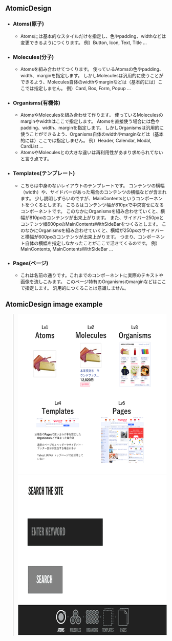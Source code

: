 
## **AtomicDesign**

* ### Atoms(原子)
  * Atomsには基本的なスタイルだけを指定し、色やpadding、widthなどは変更できるようにつくります。
  例）Button, Icon, Text, Title …
* ### Molecules(分子)
  * Atomsを組み合わせてつくります。
  使っているAtomsの色やpadding、width、marginを指定します。
  しかしMoleculesは汎用的に使うことができるよう、Molecules自体のwidthやmarginなどは（基本的には）ここでは指定しません。
  例）Card, Box, Form, Popup …
* ### Organisms(有機体)
  * AtomsやMoleculesを組み合わせて作ります。
  使っているMoleculesのmarginやwidthはここで指定します。
  Atomsを直接使う場合には色やpadding、width、marginを指定します。
  しかしOrganismsは汎用的に使うことができるよう、Organisms自体のwidthやmarginなどは（基本的には）ここでは指定しません。
  例）Header, Calendar, Modal, CardList …
  * AtomsやMoleculesとの大きな違いは再利用性があまり求められてないと言う点です。
* ### Templates(テンプレート)
  * こちらは中身のないレイアウトのテンプレートです。
  コンテンツの横幅（width）や、サイドバーがあった場合のコンテンツの横幅などが含まれます。
  少し説明しずらいのですが、MainContentsというコンポーネントをつくるとします。
  こちらはコンテンツ幅が810pxで中央寄せになるコンポーネントです。
  このなかにOrganismsを組み合わせていくと、横幅が810pxのコンテンツが出来上がります。
  また、サイドバー250pxとコンテンツ幅600pxのMainContentsWithSideBarをつくるとします。
  このなかにOrganismsを組み合わせていくと、横幅が250pxのサイドバーと横幅が600pxのコンテンツが出来上がります。
  つまり、コンポーネント自体の横幅を指定しなかったことがここで活きてくるのです。
  例）MainContents, MainContentsWithSideBar …
* ### Pages(ページ)
  * これは名前の通りです。これまでのコンポーネントに実際のテキストや画像を流しこみます。
  このページ特有のOrganismsのmarginなどはここで指定します。
  汎用的につくることは意識しません。


## **AtomicDesign image example**

> <img src="./img/atomic.PNG" width="500px" height="500px">
> <img src="./img/atomic.gif" width="500px" height="500px">
